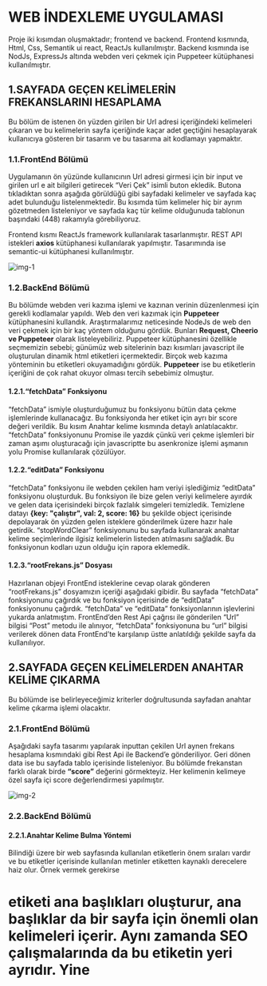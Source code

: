 # WEB İNDEXLEME UYGULAMASI

Proje iki kısımdan oluşmaktadır; frontend ve backend. Frontend kısmında, Html, Css, Semantik ui react, ReactJs kullanılmıştır. Backend kısmında ise NodJs, ExpressJs altında webden veri çekmek için Puppeteer kütüphanesi kullanılmıştır.

## 1.SAYFADA GEÇEN KELİMELERİN FREKANSLARINI HESAPLAMA

Bu bölüm de istenen ön yüzden girilen bir Url adresi içeriğindeki kelimeleri çıkaran ve bu kelimelerin sayfa içeriğinde kaçar adet geçtiğini hesaplayarak kullanıcıya gösteren bir tasarım ve bu tasarıma ait kodlamayı yapmaktır. 

### 1.1.FrontEnd Bölümü

Uygulamanın ön yüzünde kullanıcının Url adresi girmesi için bir input ve girilen url e ait bilgileri getirecek “Veri Çek” isimli buton ekledik.
Butona tıkladıktan sonra aşağıda görüldüğü gibi sayfadaki kelimeler ve sayfada kaç adet bulunduğu listelenmektedir. Bu kısımda tüm kelimeler hiç bir ayrım gözetmeden listeleniyor ve sayfada kaç tür kelime olduğunuda tablonun başındaki (448) rakamıyla görebiliyoruz.

Frontend kısmı ReactJs framework kullanılarak tasarlanmıştır. REST API istekleri **axios** kütüphanesi kullanılarak yapılmıştır. Tasarımında ise semantic-ui kütüphanesi kullanılmıştır.

![img-1](https://user-images.githubusercontent.com/48925129/116057606-a3924500-a687-11eb-8103-f865e951e362.png)


### 1.2.BackEnd Bölümü

Bu bölümde webden veri kazıma işlemi ve kazınan verinin düzenlenmesi için gerekli kodlamalar yapıldı. 
Web den veri kazımak için **Puppeteer** kütüphanesini kullandık. Araştırmalarımız neticesinde NodeJs de web den veri çekmek için bir kaç yöntem olduğunu gördük. Bunları **Request, Cheerio ve Puppeteer** olarak listeleyebiliriz. 
Puppeteer kütüphanesini özellikle seçmemizin sebebi; günümüz web sitelerinin bazı kısımları javascript ile oluşturulan dinamik html etiketleri içermektedir. Birçok web kazıma yönteminin bu etiketleri okuyamadığını gördük. **Puppeteer** ise bu etiketlerin içeriğini de çok rahat okuyor olması tercih sebebimiz olmuştur.

#### 1.2.1.“fetchData” Fonksiyonu

“fetchData” ismiyle oluşturduğumuz bu fonksiyonu bütün data çekme işlemlerinde kullanacağız. Bu fonksiyonda her etiket için ayrı bir score değeri verildik. Bu kısım Anahtar kelime kısmında detaylı anlatılacaktır.
“fetchData” fonksiyonunu Promise ile yazdık çünkü veri çekme işlemleri bir zaman aşımı oluşturacağı için javascriptte bu asenkronize işlemi aşmanın yolu Promise kullanılarak çözülüyor.

#### 1.2.2.“editData” Fonksiyonu

“fetchData” fonksiyonu ile webden çekilen ham veriyi işlediğimiz “editData” fonksiyonu oluşturduk. Bu fonksiyon ile bize gelen veriyi kelimelere ayırdık ve gelen data içerisindeki birçok fazlalık simgeleri temizledik. 
Temizlene datayı  **{key: "çalıştır", val: 2, score: 16}** bu şekilde object içerisinde depolayarak ön yüzden gelen isteklere gönderilmek üzere hazır hale getirdik.
“stopWordClear” fonksiyonunu bu sayfada kullanarak anahtar kelime seçimlerinde ilgisiz kelimelerin listeden atılmasını sağladık. Bu fonksiyonun kodları uzun olduğu için rapora eklemedik.

#### 1.2.3.“rootFrekans.js” Dosyası
Hazırlanan objeyi FrontEnd isteklerine cevap olarak gönderen “rootFrekans.js” dosyamızın içeriği aşağıdaki gibidir. Bu sayfada “fetchData” fonksiyonunu çağırdık ve bu fonksiyon içerisinde de “editData” fonksiyonunu çağırdık. “fetchData” ve “editData” fonksiyonlarının işlevlerini yukarda anlatmıştım. FrontEnd’den Rest Api çağrısı ile gönderilen “Url” bilgisi “Post” metodu ile alınıyor, “fetchData” fonksiyonuna bu “url” bilgisi verilerek dönen data FrontEnd’te karşılanıp üstte anlatıldığı şekilde sayfa da kullanılıyor.

## 2.SAYFADA GEÇEN KELİMELERDEN ANAHTAR KELİME ÇIKARMA

Bu bölümde ise belirleyeceğimiz kriterler doğrultusunda sayfadan anahtar kelime çıkarma işlemi olacaktır.

### 2.1.FrontEnd Bölümü

Aşağıdaki sayfa tasarımı yapılarak inputtan çekilen Url aynen frekans hesaplama kısmındaki gibi Rest Api ile Backend’e gönderiliyor. Geri dönen data ise bu sayfada tablo içerisinde listeleniyor. Bu bölümde frekanstan farklı olarak birde **“score”** değerini görmekteyiz. Her kelimenin kelimeye özel sayfa içi score değerlendirmesi yapılmıştır.


![img-2](https://user-images.githubusercontent.com/48925129/116059992-1f8d8c80-a68a-11eb-9362-5617518e123a.png)


### 2.2.BackEnd Bölümü

#### 2.2.1.Anahtar Kelime Bulma Yöntemi

Bilindiği üzere bir web sayfasında kullanılan etiketlerin önem sıraları vardır ve bu etiketler içerisinde kullanılan metinler etiketten kaynaklı derecelere haiz olur.
 Örnek vermek gerekirse <h1> etiketi ana başlıkları oluşturur, ana başlıklar da bir sayfa için önemli olan kelimeleri içerir. Aynı zamanda SEO çalışmalarında da bu etiketin yeri ayrıdır. Yine <title> etiketi bir sayfayı tanımlayan en önemli kelimeleri içerir. 
Biz de bu düşünceden yola çıkarak “fetchData” fonksiyonunda görüldüğü gibi metin taşıyan etiketlere 1-10 arasında rakam değerleri verdik. Sonrasında kelime hangi etiketten çıktı ise etiketin score değeri ile bu etiketten çıkan kelime sayını çarptık ve kelimenin scorunu oluşturduk. 
Bu şekilde tüm etiketlerden gelen kelimeler ayrı ayrı score değerleriyle listelenmiş oldu. 
Aynı kelime farklı etiketlerde de geçme ihtimali olduğu için sonrasında bir işlem daha yaparak aynı kelimelerin score değerlerini topladık ve bu kelime grubunu en yüksek scordan küçüğüne doğru sıraladık. Sonuş olarak elimizde aşağıdaki gibi bir anahtar kelime objesi oluşmuş oldu. 
  
## 3.İKİ SAYFA ARASINDAKİ BENZERLİK SKORLAMASI

Bu kısımda bizden istenen girilen iki Url için benzer kelimeleri bulma ve kendi üreteceğimiz teknikler ile benzerlik scoru oluşturmaktır.

#### 3.1.FrontEnd Bölümü
Aşağıda bu sayfanın tasarımı görülmektedir. Bu sefer iki Url alanı oluşturuldu. Öncelikli olarak “Veri Çek” butonu ile iki Url bilgisi backend’e gönderildi. Burada Url gönderme işlemi ve dönen datayı alma işlemi birinci ve ikinci sorulardaki aynı yöntemler kullanılarak yapılmıştır. Üstteki sorulardan farklı olarak Backend den gelen data bu sefer iki adet object dir ve bu objeler karşılaştırılarak benzer kelilemeri bulduk.
Veriler çekildikten sonra aktif olan “Benzerlik Bul” butonu ile benzer kelimeleri FrontEnd tarafında bularak en sağdaki üçüncü tabloyu listeledik. Bu tabloda iki Url de geçen aynı kelimerin score değerleri görülmektedir.
İkinci Url deki sayfanın, birinci Url deki sayfaya ne kadar benzediğini anlamak için ise 0-1 arasında değer alan “Benzerlik Scoru” kısmında gösterdik. Değer 1’e ne kadar yakınsa benzerliği o ölçüde fazladır.


![img-3](https://user-images.githubusercontent.com/48925129/116060360-7abf7f00-a68a-11eb-9b94-a0d60e80114c.png)


#### 3.1.1.Benzerlik Skoru Hesaplama

Burada önceden oluşturduğumuz her kelimenin score değerini kullandık. İki Url arasındaki benzer kelimelerin toplam scorlarını, Url2 nin toplam score değerine bölerek benzerlik scorunu hesapladık. 

## 4.SİTE İNDEXLEME VE SIRALAMA
Bu kısımda bizden istenen bir Url ile Url grubu arasında benzerlik scoru hesabı yapmaktır. Bu sayfanın tasarımı aşağıdaki gibidir.

### 4.1.FrontEnd Bölümü

Bu bölümde üstteki sorulardan farklı olarak bir Url giriş alanı, bir de Url grubu giriş alanı oluşturduk, Url grubu girişi bir input tan oluşmaktadır ve istenilen adette Url buraya aralarında virgül olacak şekilde eklenir. Eklenen bu Url eklendiği anda bir array haline dönüşür.
Bu sayfadan Rest api ile Url grubu BackEnd den istekte bulunuyor. Dönen istek sonucunda gelen değer Url lerin ayr ayrı kelime gruplarıdır. 
“Veri Çek” butonuyla veriler çekilir ve tüm Url ler altta listelenir. Her Url’e ait butona basıldığında bezerlik skorlamasını yaparak listeler.
Ekran görüntüsünden sonuçlara bakıldığında gayet gerçeğe yakın sonuçlar olduğu görülmektedir


![img-4](https://user-images.githubusercontent.com/48925129/116060758-d427ae00-a68a-11eb-9c48-a9f7e4a960b6.png)


## 5.SEMANTİK ANALİZ

Bu sayfada bir üst soruda olduğu gibi sayfa tasarımı yapıldı. 
Site indexleme sorusundan farklı olarak; BackEnd kısmında “esanlamli_tr.js” dosyası oluşturuldu. Bu dosya içerisinde Türkçe kelimelerinin eş anlamlılarını içeren bir JSON datası bulunmaktadır. 
Site indexleme sorusundaki gibi FrontEnd den istekte bulunulur, bu sefer BackEnd den gelen cevap kelimelerin eş anlamlarını da içermektedir. Site indexlemedeki gibi karşılaştırma işlemi yapılarak sonuçlar sayfaya yazdırılır.






